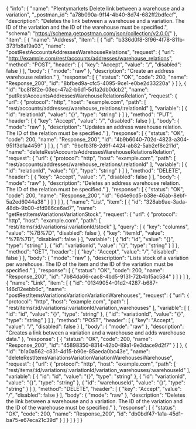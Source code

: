 {
  "info": {
    "name": "Plentymarkets Delete link between a warehouse and a variation",
    "_postman_id": "a78b090a-9f14-4b40-8d74-682ff2bdfecf",
    "description": "Deletes the link between a warehouse and a variation. The ID of the variation and the ID of the warehouse must be specified.",
    "schema": "https://schema.getpostman.com/json/collection/v2.0.0/"
  },
  "item": [
    {
      "name": "Address",
      "item": [
        {
          "id": "b336d0f8-3f96-4f78-811b-373fb8a19a03",
          "name": "postRestAccountsAddressesWarehouseRelations",
          "request": {
            "url": "http://example.com/rest/accounts/addresses/warehouse_relations",
            "method": "POST",
            "header": [
              {
                "key": "Accept",
                "value": "*/*",
                "disabled": false
              }
            ],
            "body": {
              "mode": "raw"
            },
            "description": "Create an address warehouse relation."
          },
          "response": [
            {
              "status": "OK",
              "code": 200,
              "name": "Response_200",
              "id": "8bfbed9a-cfc5-4095-9ce1-e0be2d33220a"
            }
          ]
        },
        {
          "id": "bc8f8f2e-03ec-47a2-b6d1-5d1a2db0dcb2",
          "name": "putRestAccountsAddressesWarehouseRelationsRelation",
          "request": {
            "url": {
              "protocol": "http",
              "host": "example.com",
              "path": [
                "rest/accounts/addresses/warehouse_relations/:relationId"
              ],
              "variable": [
                {
                  "id": "relationId",
                  "value": "{}",
                  "type": "string"
                }
              ]
            },
            "method": "PUT",
            "header": [
              {
                "key": "Accept",
                "value": "*/*",
                "disabled": false
              }
            ],
            "body": {
              "mode": "raw"
            },
            "description": "Updates an address warehouse relation. The ID of the relation must be specified."
          },
          "response": [
            {
              "status": "OK",
              "code": 200,
              "name": "Response_200",
              "id": "4b9b6040-702d-4823-a304-951f3d1a4459"
            }
          ]
        },
        {
          "id": "9bcfb3f8-2d9f-4424-ab82-5ab2ef8c211d",
          "name": "deleteRestAccountsAddressesWarehouseRelationsRelation",
          "request": {
            "url": {
              "protocol": "http",
              "host": "example.com",
              "path": [
                "rest/accounts/addresses/warehouse_relations/:relationId"
              ],
              "variable": [
                {
                  "id": "relationId",
                  "value": "{}",
                  "type": "string"
                }
              ]
            },
            "method": "DELETE",
            "header": [
              {
                "key": "Accept",
                "value": "*/*",
                "disabled": false
              }
            ],
            "body": {
              "mode": "raw"
            },
            "description": "Deletes an address warehouse relation. The ID of the relation must be specified."
          },
          "response": [
            {
              "status": "OK",
              "code": 200,
              "name": "Response_200",
              "id": "6d4e9cd5-b38e-46ab-8ebf-5a2ed6044a38"
            }
          ]
        }
      ]
    },
    {
      "name": "List",
      "item": [
        {
          "id": "328ab9ae-3ada-48db-9b00-dfd986ce6ad7",
          "name": "getRestItemsVariationsVariationStock",
          "request": {
            "url": {
              "protocol": "http",
              "host": "example.com",
              "path": [
                "rest/items/:id/variations/:variationId/stock"
              ],
              "query": [
                {
                  "key": "columns",
                  "value": "%7B%7D",
                  "disabled": false
                },
                {
                  "key": "itemId",
                  "value": "%7B%7D",
                  "disabled": false
                }
              ],
              "variable": [
                {
                  "id": "id",
                  "value": "{}",
                  "type": "string"
                },
                {
                  "id": "variationId",
                  "value": "{}",
                  "type": "string"
                }
              ]
            },
            "method": "GET",
            "header": [
              {
                "key": "Accept",
                "value": "*/*",
                "disabled": false
              }
            ],
            "body": {
              "mode": "raw"
            },
            "description": "Lists stock of a variation per warehouse. The ID of the item and the ID of the variation must be specified."
          },
          "response": [
            {
              "status": "OK",
              "code": 200,
              "name": "Response_200",
              "id": "7b84da66-cac8-4bd5-9131-72b4b15ac584"
            }
          ]
        }
      ]
    },
    {
      "name": "Link",
      "item": [
        {
          "id": "01349054-01d2-4287-b687-146d12eebb6c",
          "name": "postRestItemsVariationsVariationVariationWarehouses",
          "request": {
            "url": {
              "protocol": "http",
              "host": "example.com",
              "path": [
                "rest/items/:id/variations/:variationId/variation_warehouses"
              ],
              "variable": [
                {
                  "id": "id",
                  "value": "{}",
                  "type": "string"
                },
                {
                  "id": "variationId",
                  "value": "{}",
                  "type": "string"
                }
              ]
            },
            "method": "POST",
            "header": [
              {
                "key": "Accept",
                "value": "*/*",
                "disabled": false
              }
            ],
            "body": {
              "mode": "raw"
            },
            "description": "Creates a link between a variation and a warehouse and adds warehouse data."
          },
          "response": [
            {
              "status": "OK",
              "code": 200,
              "name": "Response_200",
              "id": "45898350-8314-42b0-89a1-9e3dace9d2f7"
            }
          ]
        },
        {
          "id": "b1a0a562-c831-4d15-b90e-85aeda0bc43e",
          "name": "deleteRestItemsVariationsVariationVariationWarehousesWarehouse",
          "request": {
            "url": {
              "protocol": "http",
              "host": "example.com",
              "path": [
                "rest/items/:id/variations/:variationId/variation_warehouses/:warehouseId"
              ],
              "variable": [
                {
                  "id": "id",
                  "value": "{}",
                  "type": "string"
                },
                {
                  "id": "variationId",
                  "value": "{}",
                  "type": "string"
                },
                {
                  "id": "warehouseId",
                  "value": "{}",
                  "type": "string"
                }
              ]
            },
            "method": "DELETE",
            "header": [
              {
                "key": "Accept",
                "value": "*/*",
                "disabled": false
              }
            ],
            "body": {
              "mode": "raw"
            },
            "description": "Deletes the link between a warehouse and a variation. The ID of the variation and the ID of the warehouse must be specified."
          },
          "response": [
            {
              "status": "OK",
              "code": 200,
              "name": "Response_200",
              "id": "db0bdf47-1a1a-45d1-ba75-e67eca21c39d"
            }
          ]
        }
      ]
    }
  ]
}